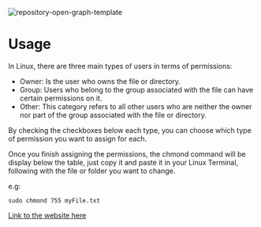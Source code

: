 ![repository-open-graph-template](https://github.com/JuaniiAndresM/LinuxPermissionGenerator/assets/64050263/2acc5be4-58be-4eb2-87e9-98bf2037054a)
# Usage
In Linux, there are three main types of users in terms of permissions: 
- Owner: Is the user who owns the file or directory.
- Group: Users who belong to the group associated with the file can have certain permissions on it.
- Other: This category refers to all other users who are neither the owner nor part of the group associated with the file or directory.
  
By checking the checkboxes below each type, you can choose which type of permission you want to assign for each.

Once you finish assigning the permissions, the chmond command will be display below the table,
just copy it and paste it in your Linux Terminal, following with the file or folder you want to change.

e.g: 
```console
sudo chmond 755 myFile.txt
```

[Link to the website here]([https://link-url-here.org](https://juaniiandresm.github.io/LinuxPermissionGenerator/)https://juaniiandresm.github.io/LinuxPermissionGenerator/)
